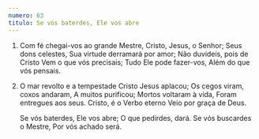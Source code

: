 ```yaml
---
numero: 63
titulo: Se vós baterdes, Ele vos abre
---
```

1. Com fé chegai-vos ao grande Mestre,
   Cristo, Jesus, o Senhor;
   Seus dons celestes,
   Sua virtude derramará por amor;
   Não duvideis, pois de Cristo
   Vem o que vós precisais;
   Tudo Ele pode fazer-vos,
   Além do que vós pensais.

2. O mar revolto e a tempestade
   Cristo Jesus aplacou;
   Os cegos viram, coxos andaram,
   A muitos purificou;
   Mortos voltaram à vida,
   Foram entregues aos seus.
   Cristo, é o Verbo eterno
   Veio por graça de Deus.

   Se vós baterdes, Ele vos abre;
   O que pedirdes, dará.
   Se vós buscardes o Mestre,
   Por vós achado será.
